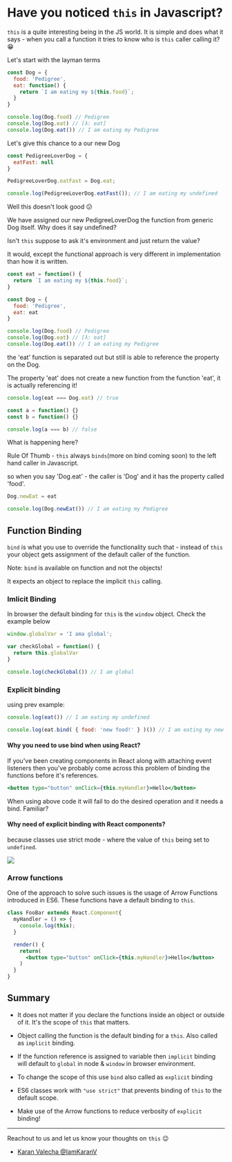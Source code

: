 # Have you noticed `this` in Javascript?

`this` is a quite interesting being in the JS world. It is simple and does what it says - when you call a function it tries to know who is `this` caller calling it? :grin:

Let's start with the layman terms

```javascript
const Dog = {
  food: 'Pedigree',
  eat: function() {
    return `I am eating my ${this.food}`;
  }
}

console.log(Dog.food) // Pedigree
console.log(Dog.eat) // [λ: eat]​​​​​
console.log(Dog.eat()) // I am eating my Pedigree​​​​​
```

Let's give this chance to a our new Dog

```javascript
const PedigreeLoverDog = {
  eatFast: null
}

PedigreeLoverDog.eatFast = Dog.eat;

console.log(PedigreeLoverDog.eatFast()); // ​​​​​I am eating my undefined​​​​​
```

Well this doesn't look good :confused:

We have assigned our new PedigreeLoverDog the function from generic Dog itself. Why does it say undefined?

Isn't `this` suppose to ask it's environment and just return the value?

It would, except the functional approach is very different in implementation than how it is written.


```javascript
const eat = function() {
  return `I am eating my ${this.food}`;
}

const Dog = {
  food: 'Pedigree',
  eat: eat
}

console.log(Dog.food) // Pedigree
console.log(Dog.eat) // [λ: eat]​​​​​
console.log(Dog.eat()) // I am eating my Pedigree​​​​​
```

the 'eat' function is separated out but still is able to reference the property on the Dog.

The property 'eat' does not create a new function from the function 'eat', it is actually referencing it!

```javascript
console.log(eat === Dog.eat) // true
```

```javascript
const a = function() {}
const b = function() {}

console.log(a === b) // false
```

What is happening here?

Rule Of Thumb - `this` always `binds`(more on bind coming soon) to the left hand caller in Javascript.

so when you say 'Dog.eat' - the caller is 'Dog' and it has the property called 'food'.

```javascript
Dog.newEat = eat

console.log(Dog.newEat()) // ​​​​​I am eating my Pedigree​​​​​
```
## Function Binding

`bind` is what you use to override the functionality such that - instead of `this` your object gets assignment of the default caller of the function.

Note: `bind` is available on function and not the objects!

It expects an object to replace the implicit `this` calling.

### Imlicit Binding

In browser the default binding for `this` is the `window` object. Check the example below

```javascript
window.globalVar = 'I ama global';

var checkGlobal = function() {
  return this.globalVar
}

console.log(checkGlobal()) // I am global
```

### Explicit binding

using prev example:

```javascript
console.log(eat()) // ​​​​​​​​​I am eating my undefined​​​​​

console.log(eat.bind( { food: 'new food!' } )()) // ​​​​​​​​​I am eating my new food!​​​​​
```

#### Why you need to use bind when using React?

If you've been creating components in React along with attaching event listeners then you've probably come across this problem of binding the functions before it's references.

```jsx
<button type="button" onClick={this.myHandler}>Hello</button>
```

When using above code it will fail to do the desired operation and it needs a bind. Familiar?

#### Why need of explicit binding with React components?

because classes use strict mode - where the value of `this` being set to `undefined`.

![](https://github.com/Kiprosh/engineering-blogs/raw/js-this/blogs/2018/Gifable-27FB32A4-53BC-425F-90F1-A68BFD829D0D.gif?raw=true)

### Arrow functions

One of the approach to solve such issues is the usage of Arrow Functions introduced in ES6. These functions have a default binding to `this`.

```jsx
class FooBar extends React.Component{
  myHandler = () => {
    console.log(this); 
  }

  render() {
    return(
      <button type="button" onClick={this.myHandler}>Hello</button>
    )
  }
}
```

## Summary

- It does not matter if you declare the functions inside an object or outside of it. It's the scope of `this` that matters.

- Object calling the function is the default binding for a `this`. Also called as `implicit` binding.

- If the function reference is assigned to variable then `implicit` binding will default to `global` in node & `window` in browser environment.

- To change the scope of this use `bind` also called as `explicit` binding

- ES6 classes work with `"use strict"` that prevents binding of `this` to the default scope.

- Make use of the Arrow functions to reduce verbosity of `explicit` binding!

--------

Reachout to us and let us know your thoughts on `this` :wink:

- [Karan Valecha @IamKaranV](https://twitter.com/iamkaranv?lang=en)
